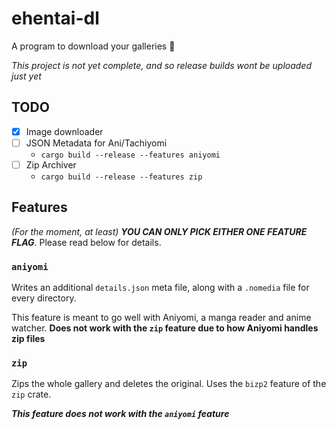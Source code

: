 # ehentai-dl
A program to download your galleries 🦀

*This project is not yet complete, and so release builds wont be uploaded just yet*

## TODO
- [x] Image downloader
- [ ] JSON Metadata for Ani/Tachiyomi
  - `cargo build --release --features aniyomi`
- [ ] Zip Archiver
  - `cargo build --release --features zip`

## Features
*(For the moment, at least) **YOU CAN ONLY PICK EITHER ONE FEATURE FLAG***. Please read below for details.

### `aniyomi`
Writes an additional `details.json` meta file, along with a `.nomedia` file for every directory.

This feature is meant to go well with Aniyomi, a manga reader and anime watcher. **Does not work with the `zip` feature due to how Aniyomi handles zip files**

### `zip`
Zips the whole gallery and deletes the original. Uses the `bizp2` feature of the `zip` crate.

***This feature does not work with the `aniyomi` feature***